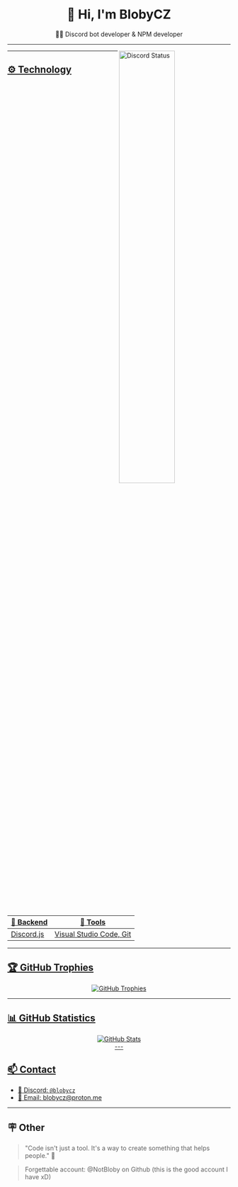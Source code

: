 <h1 align="center">👋 Hi, I'm BlobyCZ</h1>
<p align="center">
  🧑‍💻 Discord bot developer & NPM developer
</p>

---

<a href="https://discord.com/users/1178258199590228078" target="_blank">
	<img width="50%" align="right" alt="Discord Status" src="https://lanyard.cnrad.dev/api/1178258199590228078?bg=1f1f1f&borderRadius=5px">

---

## ⚙️ Technology

| 🔌 Backend | 🧰 Tools |
|-------------|-------------|
| Discord.js | Visual Studio Code, Git |

---

## 🏆 GitHub Trophies

<p align="center">
  <img src="https://github-profile-trophy.vercel.app/?username=Bloby22&theme=onedark&no-bg=true&margin-w=10&margin-h=10" alt="GitHub Trophies" />
</p>

---

## 📊 GitHub Statistics

<p align="center">
  <img src="https://github-readme-stats.vercel.app/api?username=Bloby22&show_icons=true&theme=radical" alt="GitHub Stats" />
  <br />
---

## 📫 Contact

- 💬 Discord: `@blobycz`
- 📧 Email: [blobycz@proton.me](mailto:blobycz@proton.me)

---

## 🪧 Other

> "Code isn't just a tool. It's a way to create something that helps people." 🚀

> Forgettable account: @NotBloby on Github (this is the good account I have xD)
